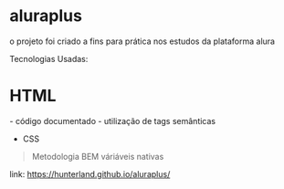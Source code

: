# aluraplus

o projeto foi criado a fins para prática nos estudos da plataforma alura

Tecnologias Usadas:
<h1>HTML</h1>
 - código documentado
 - utilização de tags semânticas

- CSS
 > Metodologia BEM
 > váriáveis nativas

link: https://hunterland.github.io/aluraplus/
